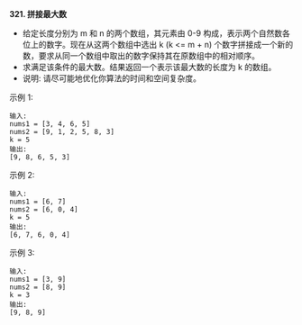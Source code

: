 **321. 拼接最大数**
- 给定长度分别为 m 和 n 的两个数组，其元素由 0-9 构成，表示两个自然数各位上的数字。现在从这两个数组中选出 k (k <= m + n) 个数字拼接成一个新的数，要求从同一个数组中取出的数字保持其在原数组中的相对顺序。
- 求满足该条件的最大数。结果返回一个表示该最大数的长度为 k 的数组。
- 说明: 请尽可能地优化你算法的时间和空间复杂度。

示例 1:
```
输入:
nums1 = [3, 4, 6, 5]
nums2 = [9, 1, 2, 5, 8, 3]
k = 5
输出:
[9, 8, 6, 5, 3]
```
示例 2:
```
输入:
nums1 = [6, 7]
nums2 = [6, 0, 4]
k = 5
输出:
[6, 7, 6, 0, 4]
```
示例 3:
```
输入:
nums1 = [3, 9]
nums2 = [8, 9]
k = 3
输出:
[9, 8, 9]
```
